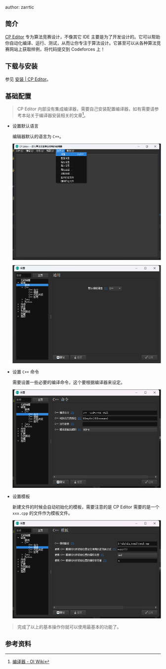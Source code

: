 author: zarrtic

## 简介

[CP Editor](https://github.com/cpeditor/cpeditor) 专为算法竞赛设计，不像其它 IDE 主要是为了开发设计的。它可以帮助你自动化编译、运行、测试，从而让你专注于算法设计。它甚至可以从各种算法竞赛网站上获取样例，将代码提交到 Codeforces 上！

## 下载与安装

参见 [安装 | CP Editor](https://cpeditor.org/zh/docs/installation/)。

## 基础配置

> CP Editor 内部没有集成编译器，需要自己安装配置编译器，如有需要请参考本站关于编译器安装相关的文章[^compiler]。

-   设置默认语言

    编辑器默认的语言为 `C++`。

    ![cp-setting-lang-1](images/cp-setting-lang-1.png)

    ![cp-setting-lang-2](images/cp-setting-lang-2.png)

-   设置 `C++` 命令

    需要设置一些必要的编译命令，这个要根据编译器来设定。

    ![cp-setting-lang-3](images/cp-setting-lang-3.png)

-   设置模板

    新建文件的时候会自动初始化的模板，需要注意的是 CP Editor 需要的是一个 `xxx.cpp` 的文件作为模板文件。

    ![cp-setting-lang-4](images/cp-setting-lang-4.png)

> 完成了以上的基本操作你就可以使用最基本的功能了。

## 参考资料

[^compiler]: [编译器 - OI Wiki](../compiler.md)

